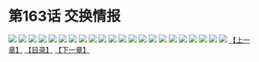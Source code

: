 # 第163话 交换情报
![](https://s1.baozimh.com/scomic/sanyanxiaotianlu-samanhua/0/162-cqpf/1.jpg)
![](https://s1.baozimh.com/scomic/sanyanxiaotianlu-samanhua/0/162-cqpf/2.jpg)
![](https://s1.baozimh.com/scomic/sanyanxiaotianlu-samanhua/0/162-cqpf/3.jpg)
![](https://s1.baozimh.com/scomic/sanyanxiaotianlu-samanhua/0/162-cqpf/4.jpg)
![](https://s1.baozimh.com/scomic/sanyanxiaotianlu-samanhua/0/162-cqpf/5.jpg)
![](https://s1.baozimh.com/scomic/sanyanxiaotianlu-samanhua/0/162-cqpf/6.jpg)
![](https://s1.baozimh.com/scomic/sanyanxiaotianlu-samanhua/0/162-cqpf/7.jpg)
![](https://s1.baozimh.com/scomic/sanyanxiaotianlu-samanhua/0/162-cqpf/8.jpg)
![](https://s1.baozimh.com/scomic/sanyanxiaotianlu-samanhua/0/162-cqpf/9.jpg)
![](https://s1.baozimh.com/scomic/sanyanxiaotianlu-samanhua/0/162-cqpf/10.jpg)
![](https://s1.baozimh.com/scomic/sanyanxiaotianlu-samanhua/0/162-cqpf/11.jpg)
![](https://s1.baozimh.com/scomic/sanyanxiaotianlu-samanhua/0/162-cqpf/12.jpg)
![](https://s1.baozimh.com/scomic/sanyanxiaotianlu-samanhua/0/162-cqpf/13.jpg)
![](https://s1.baozimh.com/scomic/sanyanxiaotianlu-samanhua/0/162-cqpf/14.jpg)
![](https://s1.baozimh.com/scomic/sanyanxiaotianlu-samanhua/0/162-cqpf/15.jpg)
![](https://s1.baozimh.com/scomic/sanyanxiaotianlu-samanhua/0/162-cqpf/16.jpg)
![](https://s1.baozimh.com/scomic/sanyanxiaotianlu-samanhua/0/162-cqpf/17.jpg)
![](https://s1.baozimh.com/scomic/sanyanxiaotianlu-samanhua/0/162-cqpf/18.jpg)
![](https://s1.baozimh.com/scomic/sanyanxiaotianlu-samanhua/0/162-cqpf/19.jpg)
![](https://s1.baozimh.com/scomic/sanyanxiaotianlu-samanhua/0/162-cqpf/20.jpg)
![](https://s1.baozimh.com/scomic/sanyanxiaotianlu-samanhua/0/162-cqpf/21.jpg)
![](https://s1.baozimh.com/scomic/sanyanxiaotianlu-samanhua/0/162-cqpf/22.jpg)
[【上一章】](./162.md)
[【目录】](./README.md)
[【下一章】](./164.md)
